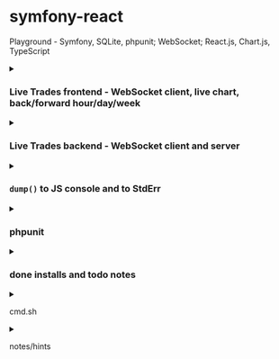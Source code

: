 # symfony-react

Playground - Symfony, SQLite, phpunit; WebSocket; React.js, Chart.js, TypeScript


<details><summary>

### Live Trades frontend - WebSocket client, live chart, back/forward hour/day/week

</summary>

![image](https://github.com/plamenjm/symfony-react/assets/56994434/28097db8-8d40-40df-909d-2aeda0996b68)

![image](https://github.com/plamenjm/symfony-react/assets/56994434/0bd6d60b-036d-45ec-a3c6-70ba4b160c57)

![image](https://github.com/plamenjm/symfony-react/assets/56994434/48977f05-04c4-4526-b3a8-47174bfc4a25)

![image](https://github.com/plamenjm/symfony-react/assets/56994434/378d8d29-b4ca-4d23-ac84-e683c46328ad)

</details>

<details><summary>

### Live Trades backend - WebSocket client and server

</summary>

![image](https://github.com/plamenjm/symfony-react/assets/56994434/718e3445-ce5a-4644-b7d8-aade9264b318)

</details>

<details><summary>

### `dump()` to JS console and to StdErr

</summary>

![image](https://github.com/plamenjm/symfony-react/assets/56994434/ce4e20bd-942b-4926-b913-79fd3aac66f9)

</details>

<details><summary>

### phpunit

</summary>

![image](https://github.com/plamenjm/symfony-react/assets/56994434/b5f25e40-dd6f-45ca-bbc4-9b2c8c766c72)

</details>

<details><summary>

### done installs and todo notes

</summary>

```
$ symfony new symfony-react
$ cd symfony-react

$ composer require webapp; # symfony new symfony-react --webapp 

$ composer require symfony/webpack-encore-bundle; # ux-react
$ npm install
$ composer require symfony/stimulus-bundle; # ux-react
$ npm install
$ composer require symfony/ux-react
$ npm install
$ npm install --save-dev @babel/preset-react; # ux-react
$ npm run dev; # compile assets

$ #composer require --dev symfony/maker-bundle
$ bin/console make:controller ReactController
$ composer require api; # not needed yet
$ composer require --dev symfony/test-pack
$ bin/phpunit

$ composer require symfony/process
$ npm install --save-dev typescript ts-loader fork-ts-checker-webpack-plugin; # PhpStorm settings TypeScript: Bundled
$ npm install --save-dev eslint @typescript-eslint/parser @typescript-eslint/eslint-plugin; # PhpStorm settings ESLint: automatic
$ npm install react-router-dom

$ composer require symfony/orm-pack
$ bin/console doctrine:database:create
$ bin/console make:entity ...
$ bin/console doctrine:migrations:diff; # bin/console make:migration
$ bin/console doctrine:migrations:migrate
$ bin/console dbal:run-sql 'SELECT * FROM ...'

$ npm install --save-dev wscat
$ npm install react-use-websocket
$ npm install react-chartjs-2
$ npm install --save-dev @faker-js/faker
$ composer require ratchet/pawl
$ composer require cboden/ratchet; # from RatchetSymfony7

todo: websocket router
todo: symfony web security
todo: symfony db users, authentication
todo: react state (redux, mobx)
todo: bootstrap, sass, styled-components
```

</details>

<details><summary>

cmd.sh

</summary>

```
Helper script for symfony and podman (docker) container.

Usage: cmd.sh <serve | serve-debug | stop | log-php | dump>
       cmd.sh <watch | dev-server | dev-live-php | dev-live>
       cmd.sh <phpunit $* | phpunit-dump $* | lint>
       cmd.sh <log-dev | browser | bash $* >
```

</details>

<details><summary>

notes/hints

</summary>

```
$ bin/console lint:container
```

</details>
